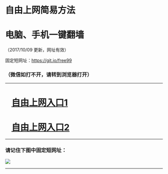 ﻿# 自由上网简易方法

# 电脑、手机一键翻墙

（2017/10/09 更新，网址有效）

固定短网址：https://git.io/free99

### （微信如打不开，请转到浏览器打开）


***





# &nbsp;&nbsp; <a href="http://ft933018537.fwq-tz-1001.info/fwqtz01.html?t=1009001740 " target="_blank">自由上网入口1</a>
# &nbsp;&nbsp; <a href="http://ft3157716948.fwq-tz-1002.info/fwqtz02.html?t=100900131159 " target="_blank">自由上网入口2</a>
***

### 请记住下图中固定短网址：

<img src="https://s3-us-west-2.amazonaws.com/fwq-1001/yjfq-20170905okok.png" /> 


***


